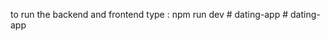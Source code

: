  to run the backend and frontend 
type : 
     npm run dev
     #   d a t i n g - a p p  
 #   d a t i n g - a p p  
 